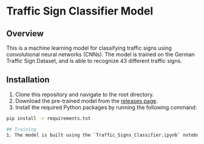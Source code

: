 # Traffic Sign Classifier Model

## Overview
This is a machine learning model for classifying traffic signs using convolutional neural networks (CNNs). The model is trained on the German Traffic Sign Dataset, and is able to recognize 43 different traffic signs.

## Installation
1. Clone this repository and navigate to the root directory.
2. Download the pre-trained model from the [releases page](https://github.com/yourusername/yourreponame/releases).
3. Install the required Python packages by running the following command:
```bash
pip install -r requirements.txt

## Training
1. The model is built using the `Traffic_Signs_Classifier.ipynb` noteboook file
